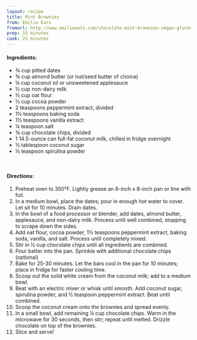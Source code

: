 ```yaml
---
layout: recipe
title: Mint Brownies
from: Emilie Eats
fromurl: http://www.emilieeats.com/chocolate-mint-brownies-vegan-gluten-free/
prep: 15 minutes
cook: 25 minutes
---
```


#### Ingredients:

* ¾ cup pitted dates
* ¾ cup almond butter (or nut/seed butter of choice)
* ¼ cup coconut oil or unsweetened applesauce
* ½ cup non-dairy milk
* ½ cup oat flour
* ⅓ cup cocoa powder
* 2 teaspoons peppermint extract, divided
* 1½ teaspoons baking soda
* 1½ teaspoons vanilla extract
* ¼ teaspoon salt
* ¾ cup chocolate chips, divided
* 1 14.5-ounce can full-fat coconut milk, chilled in fridge overnight
* ½ tablespoon coconut sugar
* ½ teaspoon spirulina powder

<br>

#### Directions:

1. Preheat oven to 350°F. Lightly grease an 8-inch x 8-inch pan or line with foil.
2. In a medium bowl, place the dates; pour in enough hot water to cover. Let sit for 10 minutes. Drain dates.
3. In the bowl of a food processor or blender, add dates, almond butter, applesauce, and non-dairy milk. Process until well combined, stopping to scrape down the sides.
4. Add oat flour, cocoa powder, 1½ teaspoons peppermint extract, baking soda, vanilla, and salt. Process until completely mixed.
5. Stir in ½ cup chocolate chips until all ingredients are combined.
6. Pour batter into the pan. Sprinkle with additional chocolate chips (optional)
7. Bake for 25-30 minutes. Let the bars cool in the pan for 10 minutes; place in fridge for faster cooling time.
8. Scoop out the solid white cream from the coconut milk; add to a medium bowl. 
9. Beat with an electric mixer or whisk until smooth. Add coconut sugar, spirulina powder, and ½ teaspoon peppermint extract. Beat until combined.
10. Scoop the coconut cream onto the brownies and spread evenly.
11. In a small bowl, add remaining ¼ cup chocolate chips. Warm in the microwave for 30 seconds, then stir; repeat until melted. Drizzle chocolate on top of the brownies.
12. Slice and serve!
